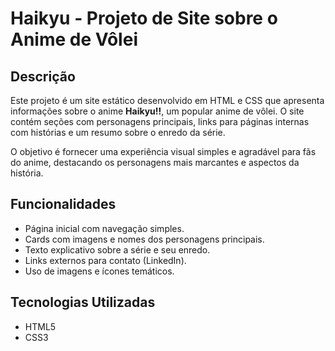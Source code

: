 # Haikyu - Projeto de Site sobre o Anime de Vôlei

## Descrição

Este projeto é um site estático desenvolvido em HTML e CSS que apresenta informações sobre o anime **Haikyu!!**, um popular anime de vôlei. O site contém seções com personagens principais, links para páginas internas com histórias e um resumo sobre o enredo da série.

O objetivo é fornecer uma experiência visual simples e agradável para fãs do anime, destacando os personagens mais marcantes e aspectos da história.

## Funcionalidades

- Página inicial com navegação simples.
- Cards com imagens e nomes dos personagens principais.
- Texto explicativo sobre a série e seu enredo.
- Links externos para contato (LinkedIn).
- Uso de imagens e ícones temáticos.

## Tecnologias Utilizadas

- HTML5
- CSS3

